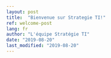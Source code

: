 ```yaml
---
layout: post
title:  "Bienvenue sur Strategie TI!"
ref: welcome-post
lang: fr
author: "L'équipe Stratégie TI"
date: "2019-08-20"
last_modified: "2019-08-20"
---
```


